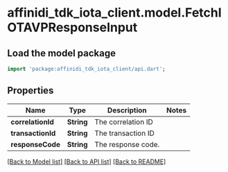 # affinidi_tdk_iota_client.model.FetchIOTAVPResponseInput

## Load the model package

```dart
import 'package:affinidi_tdk_iota_client/api.dart';
```

## Properties

| Name              | Type       | Description        | Notes |
| ----------------- | ---------- | ------------------ | ----- |
| **correlationId** | **String** | The correlation ID |
| **transactionId** | **String** | The transaction ID |
| **responseCode**  | **String** | The response code. |

[[Back to Model list]](../README.md#documentation-for-models) [[Back to API list]](../README.md#documentation-for-api-endpoints) [[Back to README]](../README.md)
